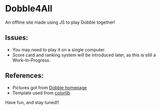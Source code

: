 # Dobble4All
An offline site made using JS to play Dobble together!

## Issues:
* You may need to play it on a single computer.
* Score card and ranking system will be introduced later, as this is still a Work-In-Progress.

## References:
* Pictures got from [Dobble homepage](https://www.dobblegame.com/en/homepage/)
* Template used from [colorlib](https://colorlib.com/)

Have fun, and stay tuned!!
